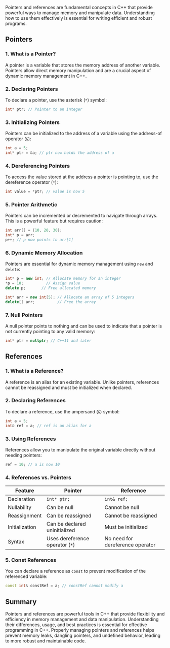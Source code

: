 
Pointers and references are fundamental concepts in C++ that provide powerful ways to manage memory and manipulate data. Understanding how to use them effectively is essential for writing efficient and robust programs.

## Pointers

### 1. What is a Pointer?

A pointer is a variable that stores the memory address of another variable. Pointers allow direct memory manipulation and are a crucial aspect of dynamic memory management in C++.

### 2. Declaring Pointers

To declare a pointer, use the asterisk (`*`) symbol:

```cpp
int* ptr; // Pointer to an integer
```

### 3. Initializing Pointers

Pointers can be initialized to the address of a variable using the address-of operator (`&`):

```cpp
int a = 5;
int* ptr = &a; // ptr now holds the address of a
```

### 4. Dereferencing Pointers

To access the value stored at the address a pointer is pointing to, use the dereference operator (`*`):

```cpp
int value = *ptr; // value is now 5
```

### 5. Pointer Arithmetic

Pointers can be incremented or decremented to navigate through arrays. This is a powerful feature but requires caution:

```cpp
int arr[] = {10, 20, 30};
int* p = arr;
p++; // p now points to arr[1]
```

### 6. Dynamic Memory Allocation

Pointers are essential for dynamic memory management using `new` and `delete`:

```cpp
int* p = new int; // Allocate memory for an integer
*p = 10;          // Assign value
delete p;       // Free allocated memory

int* arr = new int[5]; // Allocate an array of 5 integers
delete[] arr;          // Free the array
```

### 7. Null Pointers

A null pointer points to nothing and can be used to indicate that a pointer is not currently pointing to any valid memory:

```cpp
int* ptr = nullptr; // C++11 and later
```

## References

### 1. What is a Reference?

A reference is an alias for an existing variable. Unlike pointers, references cannot be reassigned and must be initialized when declared.

### 2. Declaring References

To declare a reference, use the ampersand (`&`) symbol:

```cpp
int a = 5;
int& ref = a; // ref is an alias for a
```

### 3. Using References

References allow you to manipulate the original variable directly without needing pointers:

```cpp
ref = 10; // a is now 10
```

### 4. References vs. Pointers

| Feature              | Pointer                          | Reference                       |
|----------------------|----------------------------------|----------------------------------|
| Declaration           | `int* ptr;`                     | `int& ref;`                     |
| Nullability           | Can be null                     | Cannot be null                  |
| Reassignment          | Can be reassigned               | Cannot be reassigned            |
| Initialization        | Can be declared uninitialized    | Must be initialized              |
| Syntax                | Uses dereference operator (`*`) | No need for dereference operator  |

### 5. Const References

You can declare a reference as `const` to prevent modification of the referenced variable:

```cpp
const int& constRef = a; // constRef cannot modify a
```

## Summary

Pointers and references are powerful tools in C++ that provide flexibility and efficiency in memory management and data manipulation. Understanding their differences, usage, and best practices is essential for effective programming in C++. Properly managing pointers and references helps prevent memory leaks, dangling pointers, and undefined behavior, leading to more robust and maintainable code.